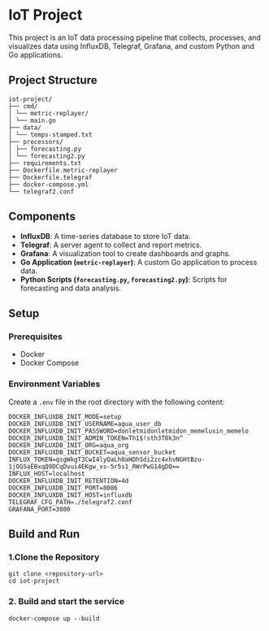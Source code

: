 # IoT Project

This project is an IoT data processing pipeline that collects, processes, and visualizes data using InfluxDB, Telegraf, Grafana, and custom Python and Go applications.

## Project Structure
```
iot-project/
├── cmd/
│ └── metric-replayer/
│ └── main.go
├── data/
│ └── temps-stamped.txt
├── processors/
│ ├── forecasting.py
│ └── forecasting2.py
├── requirements.txt
├── Dockerfile.metric-replayer
├── Dockerfile.telegraf
├── docker-compose.yml
└── telegraf2.conf
```

## Components

- **InfluxDB**: A time-series database to store IoT data.
- **Telegraf**: A server agent to collect and report metrics.
- **Grafana**: A visualization tool to create dashboards and graphs.
- **Go Application (`metric-replayer`)**: A custom Go application to process data.
- **Python Scripts (`forecasting.py`, `forecasting2.py`)**: Scripts for forecasting and data analysis.

## Setup

### Prerequisites

- Docker
- Docker Compose

### Environment Variables

Create a `.env` file in the root directory with the following content:

```env
DOCKER_INFLUXDB_INIT_MODE=setup
DOCKER_INFLUXDB_INIT_USERNAME=aqua_user_db
DOCKER_INFLUXDB_INIT_PASSWORD=donletmidonletmidon_memelusin_memelo
DOCKER_INFLUXDB_INIT_ADMIN_TOKEN=Th1$!sth3T0k3n^
DOCKER_INFLUXDB_INIT_ORG=aqua_org
DOCKER_INFLUXDB_INIT_BUCKET=aqua_sensor_bucket
INFLUX_TOKEN=qsgWkgT3CwI4lyQaLh0aHDhSdi2zc4xhvNGHtBzu-1jOGSaEBxqQ9DCqDvui4EKgw_vs-5r5s1_RWrPwG14gDQ==
INFLUX_HOST=localhost
DOCKER_INFLUXDB_INIT_RETENTION=4d
DOCKER_INFLUXDB_INIT_PORT=8086
DOCKER_INFLUXDB_INIT_HOST=influxdb
TELEGRAF_CFG_PATH=./telegraf2.conf
GRAFANA_PORT=3000
```

## Build and Run

### 1.Clone the Repository


```shell
git clone <repository-url>
cd iot-project
```

### 2. Build and start the service

```shell
docker-compose up --build
```
